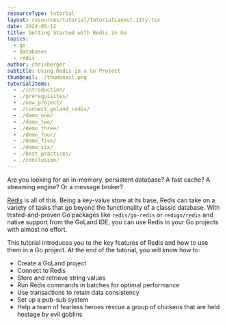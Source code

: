 ```yaml
---
resourceType: tutorial
layout: resources/tutorial/TutorialLayout.11ty.tsx
date: 2024-05-12
title: Getting Started with Redis in Go
topics:
  - go
  - databases
  - redis
author: chrisberger
subtitle: Using Redis in a Go Project
thumbnail: ./thumbnail.png
tutorialItems:
  - ./introduction/
  - ./prerequisites/
  - ./new_project/
  - ./connect_goland_redis/
  - ./demo_one/
  - ./demo_two/
  - ./demo_three/
  - ./demo_four/
  - ./demo_five/
  - ./demo_six/
  - ./best_practices/
  - ./conclusion/
---
```


Are you looking for an in-memory, persistent database? A fast cache? A streaming engine? Or a message broker?

[Redis](https://redis.io/) is all of this. Being a key-value store at its base, Redis can take on a variety of tasks that go beyond the functionality of a classic database. With tested-and-proven Go packages like `redis/go-redis` or `redigo/redis` and native support from the GoLand IDE, you can use Redis in your Go projects with almost no effort.

This tutorial introduces you to the key features of Redis and how to use them in a Go project. At the end of the tutorial, you will know how to:

- Create a GoLand project
- Connect to Redis
- Store and retrieve string values
- Run Redis commands in batches for optimal performance
- Use transactions to retain data consistency
- Set up a pub-sub system
- Help a team of fearless heroes rescue a group of chickens that are held hostage by evil goblins
